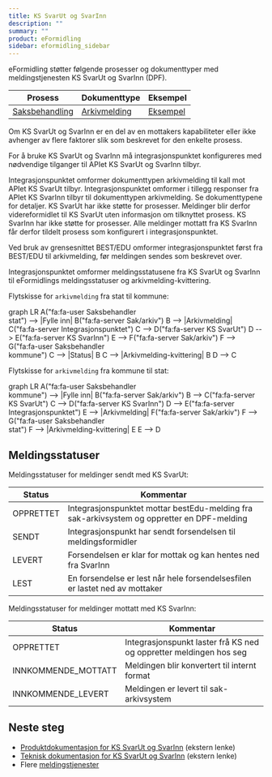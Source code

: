 ```yaml
---
title: KS SvarUt og SvarInn
description: ""
summary: ""
product: eFormidling
sidebar: eformidling_sidebar
---
```


eFormidling støtter følgende prosesser og dokumenttyper med meldingstjenesten KS SvarUt og SvarInn (DPF).

| **Prosess**                                           | **Dokumenttype**                              | **Eksempel**                           |
|-------------------------------------------------------|-----------------------------------------------|----------------------------------------|
| [Saksbehandling](../../Funksjonalitet/saksbehandling) | [Arkivmelding](../Dokumenttyper/arkivmelding) | [Eksempel](../Eksempel/saksbehandling) |

Om KS SvarUt og SvarInn er en del av en mottakers kapabiliteter eller ikke avhenger av flere faktorer slik som beskrevet
for den enkelte prosess.

For å bruke KS SvarUt og SvarInn må integrasjonspunktet konfigureres med nødvendige tilganger til APIet KS SvarUt og
SvarInn tilbyr.

Integrasjonspunktet omformer dokumenttypen arkivmelding til kall mot APIet KS SvarUt tilbyr. Integrasjonspunktet
omformer i tillegg responser fra APIet KS SvarInn tilbyr til dokumenttypen arkivmelding. Se dokumenttypene for detaljer.
KS SvarUt har ikke støtte for prosesser. Meldinger blir derfor videreformidlet til KS SvarUt uten informasjon om
tilknyttet prosess. KS SvarInn har ikke støtte for prosesser. Alle meldinger mottatt fra KS SvarInn får derfor tildelt
prosess som konfigurert i integrasjonspunktet.

Ved bruk av grensesnittet BEST/EDU omformer integrasjonspunktet først fra BEST/EDU til arkivmelding, før meldingen
sendes som beskrevet over.

Integrasjonspunktet omformer meldingsstatusene fra KS SvarUt og SvarInn til eFormidlings meldingsstatuser og
arkivmelding-kvittering.

Flytskisse for `arkivmelding` fra stat til kommune:

<div class="mermaid">
graph LR
A("fa:fa-user Saksbehandler<br>stat") --> |Fylle inn| B("fa:fa-server Sak/arkiv")
B --> |Arkivmelding| C("fa:fa-server Integrasjonspunktet")
C --> D("fa:fa-server KS SvarUt")
D --> E("fa:fa-server KS SvarInn")
E --> F("fa:fa-server Sak/arkiv")
F --> G("fa:fa-user Saksbehandler<br>kommune")
C --> |Status| B
C --> |Arkivmelding-kvittering| B
D --> C
</div>

Flytskisse for `arkivmelding` fra kommune til stat:

<div class="mermaid">
graph LR
A("fa:fa-user Saksbehandler<br>kommune") --> |Fylle inn| B("fa:fa-server Sak/arkiv")
B --> C("fa:fa-server KS SvarUt")
C --> D("fa:fa-server KS SvarInn")
D --> E("fa:fa-server Integrasjonspunktet")
E --> |Arkivmelding| F("fa:fa-server Sak/arkiv")
F --> G("fa:fa-user Saksbehandler<br>stat")
F --> |Arkivmelding-kvittering| E
E --> D
</div>

## Meldingsstatuser

Meldingsstatuser for meldinger sendt med KS SvarUt:

| Status    | Kommentar                                                                                  |
|-----------|--------------------------------------------------------------------------------------------|
| OPPRETTET | Integrasjonspunktet mottar bestEdu-melding fra sak-arkivsystem og oppretter en DPF-melding |
| SENDT     | Integrasjonspunkt har sendt forsendelsen til meldingsformidler                             |
| LEVERT    | Forsendelsen er klar for mottak og kan hentes ned fra SvarInn                              |
| LEST      | En forsendelse er lest når hele forsendelsesfilen er lastet ned av mottaker                | 

Meldingsstatuser for meldinger mottatt med KS SvarInn:

| Status              | Kommentar                                                          |
|---------------------|--------------------------------------------------------------------|
| OPPRETTET           | Integrasjonspunkt laster frå KS ned og oppretter meldingen hos seg |
| INNKOMMENDE_MOTTATT | Meldingen blir konvertert til internt format                       | 
| INNKOMMENDE_LEVERT  | Meldingen er levert til sak-arkivsystem                            | 

## Neste steg

- [Produktdokumentasjon for KS SvarUt og SvarInn](https://www.ks.no/fagomrader/digitalisering/felleslosninger/svar-inn-og-svar-ut/) (ekstern lenke)
- [Teknisk dokumentasjon for KS SvarUt og SvarInn](https://ks-no.github.io/svarut/) (ekstern lenke)
- Flere [meldingstjenester](./)
